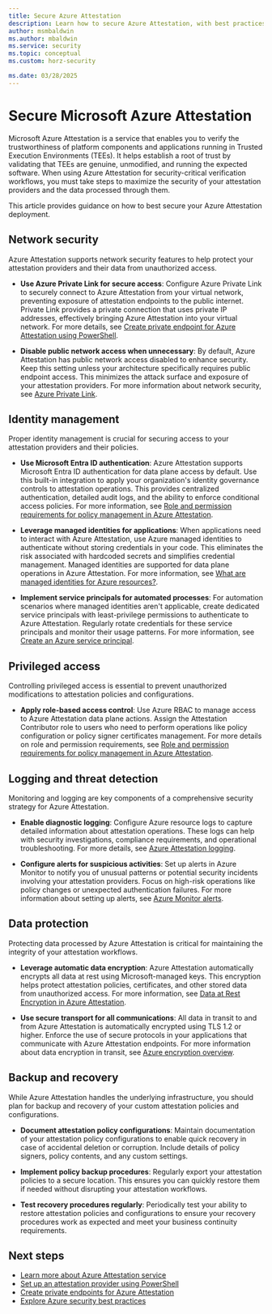 ```yaml
---
title: Secure Azure Attestation
description: Learn how to secure Azure Attestation, with best practices for network security, identity management, and access control.
author: msmbaldwin
ms.author: mbaldwin
ms.service: security
ms.topic: conceptual
ms.custom: horz-security

ms.date: 03/28/2025
---
```


# Secure Microsoft Azure Attestation

Microsoft Azure Attestation is a service that enables you to verify the trustworthiness of platform components and applications running in Trusted Execution Environments (TEEs). It helps establish a root of trust by validating that TEEs are genuine, unmodified, and running the expected software. When using Azure Attestation for security-critical verification workflows, you must take steps to maximize the security of your attestation providers and the data processed through them.

This article provides guidance on how to best secure your Azure Attestation deployment.

## Network security

Azure Attestation supports network security features to help protect your attestation providers and their data from unauthorized access.

- **Use Azure Private Link for secure access**: Configure Azure Private Link to securely connect to Azure Attestation from your virtual network, preventing exposure of attestation endpoints to the public internet. Private Link provides a private connection that uses private IP addresses, effectively bringing Azure Attestation into your virtual network. For more details, see [Create private endpoint for Azure Attestation using PowerShell](private-endpoint-powershell.md).

- **Disable public network access when unnecessary**: By default, Azure Attestation has public network access disabled to enhance security. Keep this setting unless your architecture specifically requires public endpoint access. This minimizes the attack surface and exposure of your attestation providers. For more information about network security, see [Azure Private Link](/azure/private-link/private-link-overview).

## Identity management

Proper identity management is crucial for securing access to your attestation providers and their policies.

- **Use Microsoft Entra ID authentication**: Azure Attestation supports Microsoft Entra ID authentication for data plane access by default. Use this built-in integration to apply your organization's identity governance controls to attestation operations. This provides centralized authentication, detailed audit logs, and the ability to enforce conditional access policies. For more information, see [Role and permission requirements for policy management in Azure Attestation](quickstart-powershell.md#policy-management).

- **Leverage managed identities for applications**: When applications need to interact with Azure Attestation, use Azure managed identities to authenticate without storing credentials in your code. This eliminates the risk associated with hardcoded secrets and simplifies credential management. Managed identities are supported for data plane operations in Azure Attestation. For more information, see [What are managed identities for Azure resources?](/entra/identity/managed-identities-azure-resources/overview).

- **Implement service principals for automated processes**: For automation scenarios where managed identities aren't applicable, create dedicated service principals with least-privilege permissions to authenticate to Azure Attestation. Regularly rotate credentials for these service principals and monitor their usage patterns. For more information, see [Create an Azure service principal](/powershell/azure/create-azure-service-principal-azureps).

## Privileged access

Controlling privileged access is essential to prevent unauthorized modifications to attestation policies and configurations.

- **Apply role-based access control**: Use Azure RBAC to manage access to Azure Attestation data plane actions. Assign the Attestation Contributor role to users who need to perform operations like policy configuration or policy signer certificates management. For more details on role and permission requirements, see [Role and permission requirements for policy management in Azure Attestation](quickstart-powershell.md#policy-management).

## Logging and threat detection

Monitoring and logging are key components of a comprehensive security strategy for Azure Attestation.

- **Enable diagnostic logging**: Configure Azure resource logs to capture detailed information about attestation operations. These logs can help with security investigations, compliance requirements, and operational troubleshooting. For more details, see [Azure Attestation logging](view-logs.md).

- **Configure alerts for suspicious activities**: Set up alerts in Azure Monitor to notify you of unusual patterns or potential security incidents involving your attestation providers. Focus on high-risk operations like policy changes or unexpected authentication failures. For more information about setting up alerts, see [Azure Monitor alerts](/azure/azure-monitor/alerts/alerts-overview).

## Data protection

Protecting data processed by Azure Attestation is critical for maintaining the integrity of your attestation workflows.

- **Leverage automatic data encryption**: Azure Attestation automatically encrypts all data at rest using Microsoft-managed keys. This encryption helps protect attestation policies, certificates, and other stored data from unauthorized access. For more information, see [Data at Rest Encryption in Azure Attestation](basic-concepts.md#encryption-of-data-at-rest).

- **Use secure transport for all communications**: All data in transit to and from Azure Attestation is automatically encrypted using TLS 1.2 or higher. Enforce the use of secure protocols in your applications that communicate with Azure Attestation endpoints. For more information about data encryption in transit, see [Azure encryption overview](/azure/security/fundamentals/encryption-overview#encryption-of-data-in-transit).

## Backup and recovery

While Azure Attestation handles the underlying infrastructure, you should plan for backup and recovery of your custom attestation policies and configurations.

- **Document attestation policy configurations**: Maintain documentation of your attestation policy configurations to enable quick recovery in case of accidental deletion or corruption. Include details of policy signers, policy contents, and any custom settings.

- **Implement policy backup procedures**: Regularly export your attestation policies to a secure location. This ensures you can quickly restore them if needed without disrupting your attestation workflows.

- **Test recovery procedures regularly**: Periodically test your ability to restore attestation policies and configurations to ensure your recovery procedures work as expected and meet your business continuity requirements.

## Next steps

- [Learn more about Azure Attestation service](/azure/attestation/overview)
- [Set up an attestation provider using PowerShell](quickstart-powershell.md)
- [Create private endpoints for Azure Attestation](private-endpoint-powershell.md)
- [Explore Azure security best practices](/azure/security/fundamentals/best-practices-and-patterns)